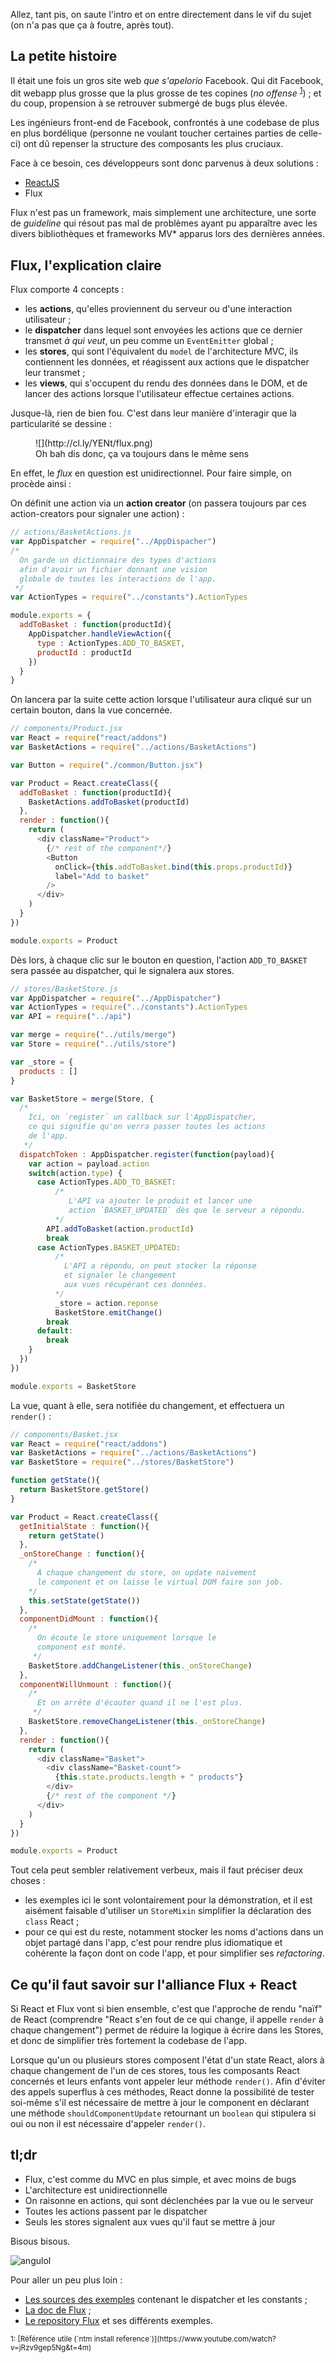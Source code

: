 Allez, tant pis, on saute l'intro et on entre directement dans le vif du sujet (on n'a pas que ça à foutre, après tout).

## La petite histoire

Il était une fois un gros site web *que s'apelorio* Facebook. Qui dit Facebook, dit webapp plus grosse que la plus grosse de tes copines (*no offense* <sup>[1](#foonote-1)</sup>) ; et du coup, propension à se retrouver submergé de bugs plus élevée.

Les ingénieurs front-end de Facebook, confrontés à une codebase de plus en plus bordélique (personne ne voulant toucher certaines parties de celle-ci) ont dû repenser la structure des composants les plus cruciaux.

Face à ce besoin, ces développeurs sont donc parvenus à deux solutions :

- [ReactJS](http://putaindecode.fr/posts/js/introduction-a-reactjs/)
- Flux

Flux n'est pas un framework, mais simplement une architecture, une sorte de *guideline* qui résout pas mal de problèmes ayant pu apparaître avec les divers bibliothèques et frameworks MV* apparus lors des dernières années.

## Flux, l'explication claire

Flux comporte 4 concepts :

- les **actions**, qu'elles proviennent du serveur ou d'une interaction utilisateur ;
- le **dispatcher** dans lequel sont envoyées les actions que ce dernier transmet *à qui veut*, un peu comme un `EventEmitter` global ;
- les **stores**, qui sont l'équivalent du `model` de l'architecture MVC, ils contiennent les données, et réagissent aux actions que le dispatcher leur transmet ;
- les **views**, qui s'occupent du rendu des données dans le DOM, et de lancer des actions lorsque l'utilisateur effectue certaines actions.

Jusque-là, rien de bien fou. C'est dans leur manière d'interagir que la particularité se dessine :

<figure>
  ![](http://cl.ly/YENt/flux.png)
  <figcaption>Oh bah dis donc, ça va toujours dans le même sens</figcaption>
</figure>

En effet, le *flux* en question est unidirectionnel. Pour faire simple, on procède ainsi :

On définit une action via un **action creator** (on passera toujours par ces action-creators pour signaler une action) :

```javascript
// actions/BasketActions.js
var AppDispatcher = require("../AppDispacher")
/*
  On garde un dictionnaire des types d'actions
  afin d'avoir un fichier donnant une vision
  globale de toutes les interactions de l'app.
 */
var ActionTypes = require("../constants").ActionTypes

module.exports = {
  addToBasket : function(productId){
    AppDispatcher.handleViewAction({
      type : ActionTypes.ADD_TO_BASKET,
      productId : productId
    })
  }
}
```

On lancera par la suite cette action lorsque l'utilisateur aura cliqué sur un certain bouton, dans la vue concernée.

```javascript
// components/Product.jsx
var React = require("react/addons")
var BasketActions = require("../actions/BasketActions")

var Button = require("./common/Button.jsx")

var Product = React.createClass({
  addToBasket : function(productId){
    BasketActions.addToBasket(productId)
  },
  render : function(){
    return (
      <div className="Product">
        {/* rest of the component*/}
        <Button
          onClick={this.addToBasket.bind(this.props.productId)}
          label="Add to basket"
        />
      </div>
    )
  }
})

module.exports = Product
```

Dès lors, à chaque clic sur le bouton en question, l'action `ADD_TO_BASKET` sera passée au dispatcher, qui le signalera aux stores.

```javascript
// stores/BasketStore.js
var AppDispatcher = require("../AppDispatcher")
var ActionTypes = require("../constants").ActionTypes
var API = require("../api")

var merge = require("../utils/merge")
var Store = require("../utils/store")

var _store = {
  products : []
}

var BasketStore = merge(Store, {
  /*
    Ici, on `register` un callback sur l'AppDispatcher,
    ce qui signifie qu'on verra passer toutes les actions
    de l'app.
   */
  dispatchToken : AppDispatcher.register(function(payload){
    var action = payload.action
    switch(action.type) {
      case ActionTypes.ADD_TO_BASKET:
          /*
             L'API va ajouter le produit et lancer une
             action `BASKET_UPDATED` dès que le serveur a répondu.
          */
        API.addToBasket(action.productId)
        break
      case ActionTypes.BASKET_UPDATED:
          /*
            L'API a répondu, on peut stocker la réponse
            et signaler le changement
            aux vues récupérant ces données.
          */
          _store = action.reponse
          BasketStore.emitChange()
        break
      default:
        break
    }
  })
})

module.exports = BasketStore
```

La vue, quant à elle, sera notifiée du changement, et effectuera un `render()` :

```javascript
// components/Basket.jsx
var React = require("react/addons")
var BasketActions = require("../actions/BasketActions")
var BasketStore = require("../stores/BasketStore")

function getState(){
  return BasketStore.getStore()
}

var Product = React.createClass({
  getInitialState : function(){
    return getState()
  },
  _onStoreChange : function(){
    /*
      À chaque changement du store, on update naïvement
      le component et on laisse le virtual DOM faire son job.
    */
    this.setState(getState())
  },
  componentDidMount : function(){
    /*
      On écoute le store uniquement lorsque le
      component est monté.
     */
    BasketStore.addChangeListener(this._onStoreChange)
  },
  componentWillUnmount : function(){
    /*
      Et on arrête d'écouter quand il ne l'est plus.
     */
    BasketStore.removeChangeListener(this._onStoreChange)
  },
  render : function(){
    return (
      <div className="Basket">
        <div className="Basket-count">
          {this.state.products.length + " products"}
        </div>
        {/* rest of the component */}
      </div>
    )
  }
})

module.exports = Product
```

Tout cela peut sembler relativement verbeux, mais il faut préciser deux choses :

- les exemples ici le sont volontairement pour la démonstration, et il est aisément faisable d'utiliser un `StoreMixin` simplifier la déclaration des `class` React ;
- pour ce qui est du reste, notamment stocker les noms d'actions dans un objet partagé dans l'app, c'est pour rendre plus idiomatique et cohérente la façon dont on code l'app, et pour simplifier ses *refactoring*.

## Ce qu'il faut savoir sur l'alliance Flux + React

Si React et Flux vont si bien ensemble, c'est que l'approche de rendu "naïf" de React (comprendre "React s'en fout de ce qui change, il appelle `render` à chaque changement") permet de réduire la logique à écrire dans les Stores, et donc de simplifier très fortement la codebase de l'app.

Lorsque qu'un ou plusieurs stores composent l'état d'un state React, alors à chaque changement de l'un de ces stores, tous les composants React concernés et leurs enfants vont appeler leur méthode `render()`. Afin d'éviter des appels superflus à ces méthodes, React donne la possibilité de tester soi-même s'il est nécessaire de mettre à jour le component en déclarant une méthode `shouldComponentUpdate` retournant un `boolean` qui stipulera si oui ou non il est nécessaire d'appeler `render()`.

## tl;dr

- Flux, c'est comme du MVC en plus simple, et avec moins de bugs
- L'architecture est unidirectionnelle
- On raisonne en actions, qui sont déclenchées par la vue ou le serveur
- Toutes les actions passent par le dispatcher
- Seuls les stores signalent aux vues qu'il faut se mettre à jour

Bisous bisous.

![angulol](http://media.giphy.com/media/lxd2cZ2BkM4IE/giphy.gif)


Pour aller un peu plus loin :

- [Les sources des exemples](https://gist.github.com/bloodyowl/b41532cf3627c560b57e) contenant le dispatcher et les constants ;
- [La doc de Flux](http://facebook.github.io/flux/docs/overview.html#content) ;
- [Le repository Flux](https://github.com/facebook/flux) et ses différents exemples.

<small>
  <a id="foonote-1"></a>1: [Référence utile (`ntm install reference`)](https://www.youtube.com/watch?v=jRzv9gep5Ng&t=4m)
</small>

